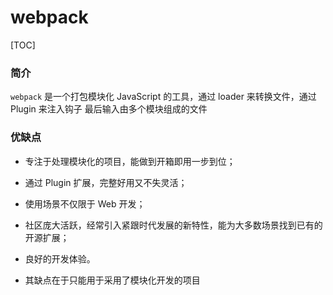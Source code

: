 # webpack

[TOC]

### 简介

`webpack` 是一个打包模块化 JavaScript 的工具，通过 loader 来转换文件，通过 Plugin 来注入钩子 最后输入由多个模块组成的文件

### 优缺点

- 专注于处理模块化的项目，能做到开箱即用一步到位；
- 通过 Plugin 扩展，完整好用又不失灵活；
- 使用场景不仅限于 Web 开发；
- 社区庞大活跃，经常引入紧跟时代发展的新特性，能为大多数场景找到已有的开源扩展；
- 良好的开发体验。

- 其缺点在于只能用于采用了模块化开发的项目


